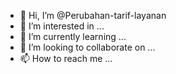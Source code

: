 - 👋 Hi, I’m @Perubahan-tarif-layanan
- 👀 I’m interested in ...
- 🌱 I’m currently learning ...
- 💞️ I’m looking to collaborate on ...
- 📫 How to reach me ...

<!---
Perubahan-tarif-layanan/Perubahan-tarif-layanan is a ✨ special ✨ repository because its `README.md` (this file) appears on your GitHub profile.
You can click the Preview link to take a look at your changes.
--->
